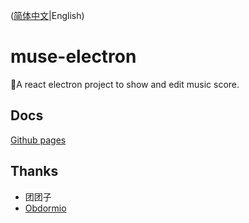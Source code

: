 ([简体中文](README.md)|English)

# muse-electron

🎼A react electron project to show and edit music score.

## Docs

[Github pages](https://shizuku.github.io/muse-electron/)

## Thanks

- 团团子
- [Obdormio](https://github.com/Obdormio)
